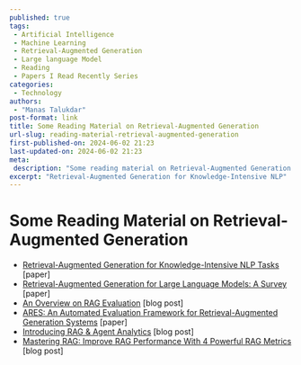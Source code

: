 ```yaml
---
published: true
tags:
 - Artificial Intelligence
 - Machine Learning
 - Retrieval-Augmented Generation
 - Large language Model
 - Reading
 - Papers I Read Recently Series
categories:
 - Technology
authors:
 - "Manas Talukdar"
post-format: link
title: Some Reading Material on Retrieval-Augmented Generation
url-slug: reading-material-retrieval-augmented-generation
first-published-on: 2024-06-02 21:23
last-updated-on: 2024-06-02 21:23
meta:
 description: "Some reading material on Retrieval-Augmented Generation."
excerpt: "Retrieval-Augmented Generation for Knowledge-Intensive NLP"
---
```


# Some Reading Material on Retrieval-Augmented Generation

- [Retrieval-Augmented Generation for Knowledge-Intensive NLP Tasks](https://arxiv.org/abs/2005.11401) [paper]
- [Retrieval-Augmented Generation for Large Language Models: A Survey](https://arxiv.org/abs/2312.10997) [paper]
- [An Overview on RAG Evaluation](https://weaviate.io/blog/rag-evaluation) [blog post]
- [ARES: An Automated Evaluation Framework for Retrieval-Augmented Generation Systems](https://arxiv.org/abs/2311.09476) [paper]
- [Introducing RAG & Agent Analytics](https://www.rungalileo.io/blog/announcing-rag-and-agent-analytics) [blog post]
- [Mastering RAG: Improve RAG Performance With 4 Powerful RAG Metrics](https://www.rungalileo.io/blog/mastering-rag-improve-performance-with-4-powerful-metrics) [blog post]
